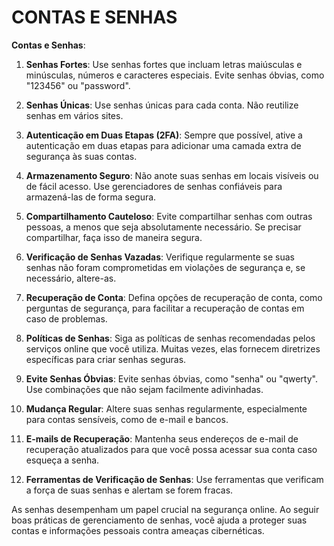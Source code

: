 # CONTAS E SENHAS
**Contas e Senhas**:

1. **Senhas Fortes**: Use senhas fortes que incluam letras maiúsculas e minúsculas, números e caracteres especiais. Evite senhas óbvias, como "123456" ou "password".

2. **Senhas Únicas**: Use senhas únicas para cada conta. Não reutilize senhas em vários sites.

3. **Autenticação em Duas Etapas (2FA)**: Sempre que possível, ative a autenticação em duas etapas para adicionar uma camada extra de segurança às suas contas.

4. **Armazenamento Seguro**: Não anote suas senhas em locais visíveis ou de fácil acesso. Use gerenciadores de senhas confiáveis para armazená-las de forma segura.

5. **Compartilhamento Cauteloso**: Evite compartilhar senhas com outras pessoas, a menos que seja absolutamente necessário. Se precisar compartilhar, faça isso de maneira segura.

6. **Verificação de Senhas Vazadas**: Verifique regularmente se suas senhas não foram comprometidas em violações de segurança e, se necessário, altere-as.

7. **Recuperação de Conta**: Defina opções de recuperação de conta, como perguntas de segurança, para facilitar a recuperação de contas em caso de problemas.

8. **Políticas de Senhas**: Siga as políticas de senhas recomendadas pelos serviços online que você utiliza. Muitas vezes, elas fornecem diretrizes específicas para criar senhas seguras.

9. **Evite Senhas Óbvias**: Evite senhas óbvias, como "senha" ou "qwerty". Use combinações que não sejam facilmente adivinhadas.

10. **Mudança Regular**: Altere suas senhas regularmente, especialmente para contas sensíveis, como de e-mail e bancos.

11. **E-mails de Recuperação**: Mantenha seus endereços de e-mail de recuperação atualizados para que você possa acessar sua conta caso esqueça a senha.

12. **Ferramentas de Verificação de Senhas**: Use ferramentas que verificam a força de suas senhas e alertam se forem fracas.

As senhas desempenham um papel crucial na segurança online. Ao seguir boas práticas de gerenciamento de senhas, você ajuda a proteger suas contas e informações pessoais contra ameaças cibernéticas.